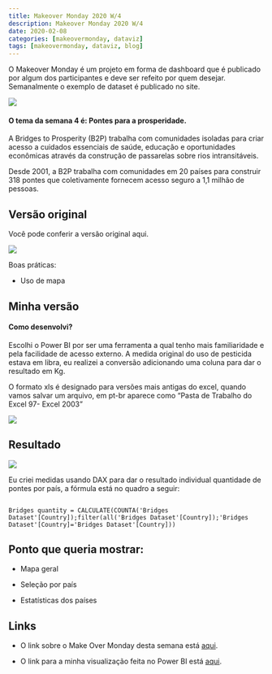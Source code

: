 ```yaml
---
title: Makeover Monday 2020 W/4
description: Makeover Monday 2020 W/4
date: 2020-02-08
categories: [makeovermonday, dataviz]
tags: [makeovermonday, dataviz, blog]
---
```

O Makeover Monday é um projeto em forma de dashboard que é publicado por algum dos participantes e deve ser refeito por quem desejar. Semanalmente o exemplo de dataset é publicado no site.



![](https://miro.medium.com/max/734/1*O9kL5tFTFYeHyK8dV2NOhg.png)



#### O tema da semana 4 é: Pontes para a prosperidade.

A Bridges to Prosperity (B2P) trabalha com comunidades isoladas para criar acesso a cuidados essenciais de saúde, educação e oportunidades econômicas através da construção de passarelas sobre rios intransitáveis.

Desde 2001, a B2P trabalha com comunidades em 20 países para construir 318 pontes que coletivamente fornecem acesso seguro a 1,1 milhão de pessoas.

## Versão original



 Você pode conferir a versão original aqui.



![](https://miro.medium.com/max/1769/1*oKnBJbvxupPNljHDirCOSA.png)



 Boas práticas:

- Uso de mapa





## Minha versão

#### Como desenvolvi?



Escolhi o Power BI por ser uma ferramenta a qual tenho mais familiaridade e pela facilidade de acesso externo. A medida original do uso de pesticida estava em libra, eu realizei a conversão adicionando uma coluna para dar o resultado em Kg.



O formato xls é designado para versões mais antigas do excel, quando vamos salvar um arquivo, em pt-br aparece como “Pasta de Trabalho do Excel 97- Excel 2003”

![](https://miro.medium.com/max/442/1*IZbfZZxhK5XxX8sSqDi2tQ.png)





## Resultado



![](https://miro.medium.com/max/1012/1*l0MygUcOBVUhE4s6IDK9vA.png)



Eu criei medidas usando DAX para dar o resultado individual quantidade de pontes por país, a fórmula está no quadro a seguir:

```

Bridges quantity = CALCULATE(COUNTA('Bridges Dataset'[Country]);filter(all('Bridges Dataset'[Country]);'Bridges Dataset'[Country]='Bridges Dataset'[Country]))

```



## Ponto que queria mostrar:

- Mapa geral

- Seleção por país

- Estatísticas dos países



## Links

- O link sobre o Make Over Monday desta semana está [aqui](https://data.world/makeovermonday/2020w4).

- O link para a minha visualização feita no Power BI está [aqui](https://github.com/mrncstt/makeovermonday/tree/master/2020_W4).
